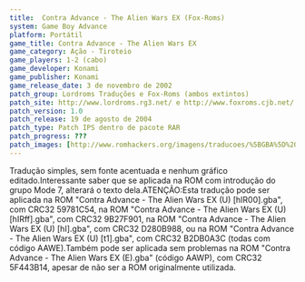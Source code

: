 ```yaml
---
title:  Contra Advance - The Alien Wars EX (Fox-Roms)
system: Game Boy Advance
platform: Portátil
game_title: Contra Advance - The Alien Wars EX
game_category: Ação - Tiroteio
game_players: 1-2 (cabo)
game_developer: Konami
game_publisher: Konami
game_release_date: 3 de novembro de 2002
patch_group: Lordroms Traduções e Fox-Roms (ambos extintos)
patch_site: http://www.lordroms.rg3.net/ e http://www.foxroms.cjb.net/ (ambos fora do ar)
patch_version: 1.0
patch_release: 19 de agosto de 2004
patch_type: Patch IPS dentro de pacote RAR
patch_progress: ???
patch_images: [http://www.romhackers.org/imagens/traducoes/%5BGBA%5D%20Contra%20Advance%20-%20The%20Alien%20Wars%20EX%20-%20Dandy-BR,%20Evil%20Darkness%20e%20Fox-Roms%20-%201.png,http://www.romhackers.org/imagens/traducoes/%5BGBA%5D%20Contra%20Advance%20-%20The%20Alien%20Wars%20EX%20-%20Fox-Roms%20-%202.png,http://www.romhackers.org/imagens/traducoes/%5BGBA%5D%20Contra%20Advance%20-%20The%20Alien%20Wars%20EX%20-%20Fox-Roms%20-%203.png]
---
```

Tradução simples, sem fonte acentuada e nenhum gráfico editado.Interessante saber que se aplicada na ROM com introdução do grupo Mode 7, alterará o texto dela.ATENÇÃO:Esta tradução pode ser aplicada na ROM "Contra Advance - The Alien Wars EX (U) [hIR00].gba", com CRC32 59781C54, na ROM "Contra Advance - The Alien Wars EX (U) [hIRff].gba", com CRC32 9B27F901, na ROM "Contra Advance - The Alien Wars EX (U) [hI].gba", com CRC32 D280B988, ou na ROM "Contra Advance - The Alien Wars EX (U) [t1].gba", com CRC32 B2DB0A3C (todas com código AAWE).Também pode ser aplicada sem problemas na ROM "Contra Advance - The Alien Wars EX (E).gba" (código AAWP), com CRC32 5F443B14, apesar de não ser a ROM originalmente utilizada.